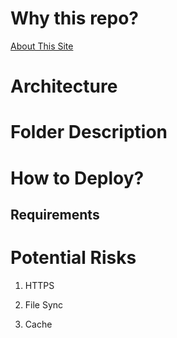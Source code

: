 # Why this repo?

[About This Site](http://tianjun.me/essays/54)

# Architecture

# Folder Description

# How to Deploy?

## Requirements

# Potential Risks

1. HTTPS

2. File Sync

3. Cache